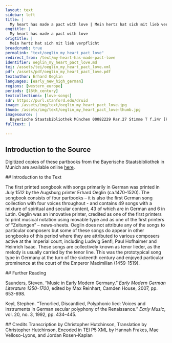```yaml
---
layout: text
sidebar: left
title: |
  My heart has made a pact with love | Mein hertz hat sich mit lieb verpflicht
engtitle: |
  My heart has made a pact with love
origtitle: |
  Mein hertz hat sich mit lieb verpflicht
breadcrumb: true
permalink: "text/oeglin_my_heart_pact_love"
redirect_from: /text/my-heart-has-made-pact-love
identifier: oeglin_my_heart_pact_love.md
tei: /assets/tei/oeglin_my_heart_pact_love.xml
pdf: /assets/pdf/oeglin_my_heart_pact_love.pdf
textauthor: Erhard Oeglin
languages: [early_new_high_german]
regions: [western_europe]
periods: [16th_century]
textcollections: [love-songs]
sdr: https://purl.stanford.edu/druid 
image: /assets/img/text/oeglin_my_heart_pact_love.jpg
thumb: /assets/img/text/oeglin_my_heart_pact_love-thumb.jpg
imagesource: |
  Bayerische Staatsbibliothek München 00082229 Rar.27 Stimme T f.24r [Public Domain]
fulltext: |
  
--- 
```

## Introduction to the Source 
<p>Digitized copies of these partbooks from the Bayerische Staatsbibliothek in Munich are available online <a href="https://stimmbuecher.digitale-sammlungen.de//view?id=bsb00082229">here</a>.</p>
## Introduction to the Text 
<p>The first printed songbook with songs primarily in German was printed in July 1512 by the Augsburg printer Erhard Oeglin (ca.1470-1520). The songbook consists of four partbooks – it is also the first German song collection with four voices throughout - and contains 49 songs with a mixture of spiritual and secular content, 43 of which are in German and 6 in Latin. Oeglin was an innovative printer, credited as one of the first printers to print musical notation using movable type and as one of the first printers of “Zeitungen” – news-sheets. Oeglin does not attribute any of the songs to particular composers but some of these songs do appear in other songbooks of this period where they are attributed to various composers active at the Imperial court, including Ludwig Senfl, Paul Hofhaimer and Heinrich Isaac. These songs are collectively known as tenor lieder, as the melody is usually carried by the tenor line. This was the prototypical song type in Germany at the turn of the sixteenth century and enjoyed particular prominence at the court of the Emperor Maximilian (1459-1519).</p>
## Further Reading 
<p>Saunders, Steven. “Music in Early Modern Germany.” <em>Early Modern German Literature 1350-1700</em>, edited by Max Reinhart, Camden House, 2007, pp. 653-698.</p> <p>Keyl, Stephen. “Tenorlied, Discantlied, Polyphonic lied: Voices and instruments in German secular polyphony of the Renaissance.” <em>Early Music</em>, vol. 20, no. 3, 1992, pp. 434–445.</p>
## Credits
Transcription by Christopher Hutchinson, Translation by Christopher Hutchinson, Encoded in TEI P5 XML by Hannah Frakes, Mae Velloso-Lyons,  and Jordan Rosen-Kaplan
